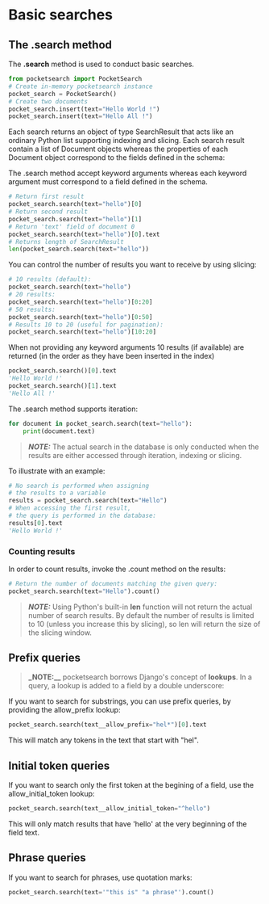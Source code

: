 # Basic searches

## The .search method

The **.search** method is used to conduct basic searches.

```Python
from pocketsearch import PocketSearch
# Create in-memory pocketsearch instance
pocket_search = PocketSearch()
# Create two documents
pocket_search.insert(text="Hello World !")
pocket_search.insert(text="Hello All !")
```

Each search returns an object of type SearchResult that acts like an 
ordinary Python list supporting indexing and slicing. Each search result 
contain a list of Document objects whereas the properties of each 
Document object correspond to the fields defined in the schema:

The .search method accept keyword arguments whereas each keyword argument
must correspond to a field defined in the schema.

```Python
# Return first result
pocket_search.search(text="hello")[0]
# Return second result
pocket_search.search(text="hello")[1]
# Return 'text' field of document 0
pocket_search.search(text="hello")[0].text
# Returns length of SearchResult
len(pocket_search.search(text="hello"))
```

You can control the number of results you want to receive by using slicing:

```Python
# 10 results (default):
pocket_search.search(text="hello")
# 20 results:
pocket_search.search(text="hello")[0:20]
# 50 results:
pocket_search.search(text="hello")[0:50]
# Results 10 to 20 (useful for pagination):
pocket_search.search(text="hello")[10:20]
```

When not providing any keyword arguments 10 results (if available) are 
returned (in the order as they have been inserted in the index)

```Python
pocket_search.search()[0].text
'Hello World !'
pocket_search.search()[1].text
'Hello All !'
```

The .search method supports iteration:

```Python
for document in pocket_search.search(text="hello"):
    print(document.text)
```

> **_NOTE:_** The actual search in the database is only conducted when 
the results are either accessed through iteration, indexing or slicing.

To illustrate with an example:

```Python
# No search is performed when assigning 
# the results to a variable
results = pocket_search.search(text="Hello")
# When accessing the first result, 
# the query is performed in the database:
results[0].text
'Hello World !'
```

### Counting results

In order to count results, invoke the .count method on the results:

```Python
# Return the number of documents matching the given query:
pocket_search.search(text="Hello").count()
```

> **_NOTE:_** Using Python's built-in **len** function will not return 
the actual number of search results. By default the number of results 
is limited to 10 (unless you increase this by slicing), so len will 
return the size of the slicing window.

## Prefix queries

> **_NOTE:__** pocketsearch borrows Django's concept of **lookups**. 
In a query, a lookup is added to a field by a double underscore:

If you want to search for substrings, you can use prefix queries, by 
providing the allow_prefix lookup:

```Python
pocket_search.search(text__allow_prefix="hel*")[0].text
```

This will match any tokens in the text that start with "hel".

## Initial token queries

If you want to search only the first token at the begining of a field, use the 
allow_initial_token lookup:

```Python
pocket_search.search(text__allow_initial_token="^hello")
```

This will only match results that have 'hello' at the very beginning of the field text.

## Phrase queries

If you want to search for phrases, use quotation marks:

```Python
pocket_search.search(text='"this is" "a phrase"').count()
```



